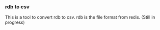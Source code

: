 ### rdb to csv
This is a tool to convert rdb to csv. rdb is the file format from redis.
(Still in progress)
